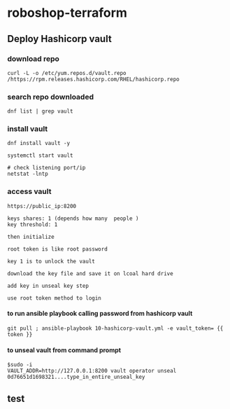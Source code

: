 # roboshop-terraform

## Deploy Hashicorp vault

### download repo
```text
curl -L -o /etc/yum.repos.d/vault.repo /https://rpm.releases.hashicorp.com/RHEL/hashicorp.repo
```
### search repo downloaded
```text
dnf list | grep vault
```
### install vault
```text
dnf install vault -y

systemctl start vault

# check listening port/ip 
netstat -lntp
```
### access vault
```text
https://public_ip:8200

keys shares: 1 (depends how many  people )
key threshold: 1

then initialize

root token is like root password

key 1 is to unlock the vault

download the key file and save it on lcoal hard drive

add key in unseal key step

use root token method to login
```
#### to run ansible playbook calling password from hashicorp vault
```text
git pull ; ansible-playbook 10-hashicorp-vault.yml -e vault_token= {{ token }}
```
#### to unseal vault from command prompt
```text
$sudo -i
VAULT_ADDR=http://127.0.0.1:8200 vault operator unseal 0d76651d1698321....type_in_entire_unseal_key
```
## test
